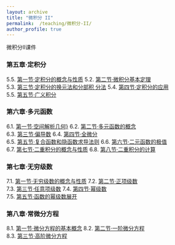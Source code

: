 ```yaml
---
layout: archive
title: "微积分 II"
permalink:  /teaching/微积分-II/
author_profile: true
---
```

微积分II课件
<!---
内容隐藏
--->


### 第五章·定积分

5.5. [第一节·定积分的概念与性质](https://kuanhoutian.github.io/files/Calculus_CN/wjf_1_5.pdf)  5.2. [第二节·微积分基本定理](https://kuanhoutian.github.io/files/Calculus_CN/wjf_1_6.pdf)  
5.3. [第三节·定积分的换元法和分部积 分法](https://kuanhoutian.github.io/files/Calculus_CN/wjf_1_7.pdf)  5.4. [第四节·定积分的应用](https://kuanhoutian.github.io/files/wjf_1_4.pdf)  
5.5. [第五节·广义积分](https://kuanhoutian.github.io/files/wjf_1_5.pdf)            

### 第六章·多元函数

6.1. [第一节·空间解析几何}](https://kuanhoutian.github.io/files/Calculus_CN/wjf_6_1.pdf)  6.2. [第二节·多元函数的概念](https://kuanhoutian.github.io/files/Calculus_CN/wjf_6_2.pdf)  
6.3. [第三节·偏导数](https://kuanhoutian.github.io/files/Calculus_CN/wjf_6_3.pdf)  6.4. [第四节·全微分](https://kuanhoutian.github.io/files/wjf_6_4.pdf)  
6.5. [第五节·复合函数和隐函数求导法则](https://kuanhoutian.github.io/files/wjf_6_5.pdf)     6.6. [第六节·二元函数的极值](https://kuanhoutian.github.io/files/Calculus_CN/wjf_6_6.pdf)    
6.7. [第七节·二重积分的概念与性质](https://kuanhoutian.github.io/files/wjf_6_7.pdf)     6.8. [第八节·二重积分的计算](https://kuanhoutian.github.io/files/Calculus_CN/wjf_6_8.pdf)        

### 第七章·无穷级数

7.1. [第一节·无穷级数的概念与性质](https://kuanhoutian.github.io/files/Calculus_CN/wjf_7_1.pdf)  7.2. [第二节·正项级数](https://kuanhoutian.github.io/files/Calculus_CN/wjf_7_2.pdf)  
7.3. [第三节·任意项级数](https://kuanhoutian.github.io/files/Calculus_CN/wjf_7_3.pdf)    7.4. [第四节·幂级数](https://kuanhoutian.github.io/files/wjf_7_4.pdf)  
7.5. [第五节·函数的幂级数展开](https://kuanhoutian.github.io/files/wjf_7_5.pdf)  

### 第八章·常微分方程

8.1. [第一节·微分方程的基本概念](https://kuanhoutian.github.io/files/Calculus_CN/wjf_8_1.pdf)  8.2. [第二节·一阶微分方程](https://kuanhoutian.github.io/files/Calculus_CN/wjf_8_2.pdf)  
8.3. [第三节·高阶微分方程](https://kuanhoutian.github.io/files/Calculus_CN/wjf_8_3.pdf)  
